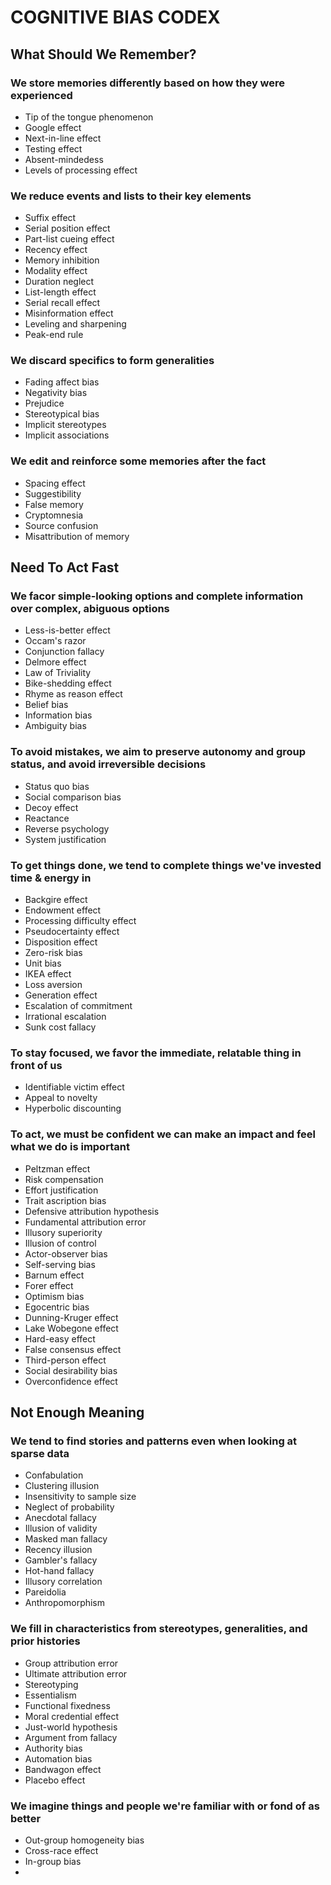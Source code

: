 # COGNITIVE BIAS CODEX

## What Should We Remember?

### We store memories differently based on how they were experienced

- Tip of the tongue phenomenon
- Google effect
- Next-in-line effect
- Testing effect
- Absent-mindedess
- Levels of processing effect

### We reduce events and lists to their key elements

- Suffix effect
- Serial position effect
- Part-list cueing effect
- Recency effect
- Memory inhibition
- Modality effect
- Duration neglect
- List-length effect
- Serial recall effect
- Misinformation effect
- Leveling and sharpening
- Peak-end rule

### We discard specifics to form generalities

- Fading affect bias
- Negativity bias
- Prejudice
- Stereotypical bias
- Implicit stereotypes
- Implicit associations

### We edit and reinforce some memories after the fact

- Spacing effect
- Suggestibility
- False memory
- Cryptomnesia
- Source confusion
- Misattribution of memory

## Need To Act Fast

### We facor simple-looking options and complete information over complex, abiguous options

- Less-is-better effect
- Occam's razor
- Conjunction fallacy
- Delmore effect
- Law of Triviality
- Bike-shedding effect
- Rhyme as reason effect
- Belief bias
- Information bias
- Ambiguity bias

### To avoid mistakes, we aim to preserve autonomy and group status, and avoid irreversible decisions

- Status quo bias
- Social comparison bias
- Decoy effect
- Reactance
- Reverse psychology
- System justification

### To get things done, we tend to complete things we've invested time & energy in

- Backgire effect
- Endowment effect
- Processing difficulty effect
- Pseudocertainty effect
- Disposition effect
- Zero-risk bias
- Unit bias
- IKEA effect
- Loss aversion
- Generation effect
- Escalation of commitment
- Irrational escalation
- Sunk cost fallacy

### To stay focused, we favor the immediate, relatable thing in front of us

- Identifiable victim effect
- Appeal to novelty
- Hyperbolic discounting

### To act, we must be confident we can make an impact and feel what we do is important

- Peltzman effect
- Risk compensation
- Effort justification
- Trait ascription bias
- Defensive attribution hypothesis
- Fundamental attribution error
- Illusory superiority
- Illusion of control
- Actor-observer bias
- Self-serving bias
- Barnum effect
- Forer effect
- Optimism bias
- Egocentric bias
- Dunning-Kruger effect
- Lake Wobegone effect
- Hard-easy effect
- False consensus effect
- Third-person effect
- Social desirability bias
- Overconfidence effect

## Not Enough Meaning

### We tend to find stories and patterns even when looking at sparse data

- Confabulation
- Clustering illusion
- Insensitivity to sample size
- Neglect of probability
- Anecdotal fallacy
- Illusion of validity
- Masked man fallacy
- Recency illusion
- Gambler's fallacy
- Hot-hand fallacy
- Illusory correlation
- Pareidolia
- Anthropomorphism

### We fill in characteristics from stereotypes, generalities, and prior histories

- Group attribution error
- Ultimate attribution error
- Stereotyping
- Essentialism
- Functional fixedness
- Moral credential effect
- Just-world hypothesis
- Argument from fallacy
- Authority bias
- Automation bias
- Bandwagon effect
- Placebo effect

### We imagine things and people we're familiar with or fond of as better

- Out-group homogeneity bias
- Cross-race effect
- In-group bias
-
